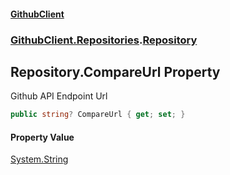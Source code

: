 #### [GithubClient](index.md 'index')
### [GithubClient.Repositories](GithubClient.Repositories.md 'GithubClient.Repositories').[Repository](GithubClient.Repositories.Repository.md 'GithubClient.Repositories.Repository')

## Repository.CompareUrl Property

Github API Endpoint Url

```csharp
public string? CompareUrl { get; set; }
```

#### Property Value
[System.String](https://docs.microsoft.com/en-us/dotnet/api/System.String 'System.String')